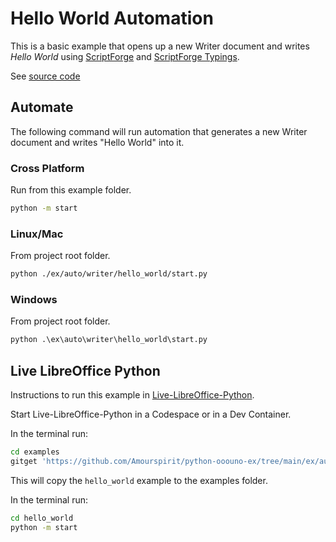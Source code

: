 # Hello World Automation

This is a basic example that opens up a new Writer document and writes *Hello World* using [ScriptForge](https://gitlab.com/LibreOfficiant/scriptforge)
and [ScriptForge Typings](https://pypi.org/project/types-scriptforge/).

See [source code](./start.py)

## Automate


The following command will run automation that generates a new Writer document and writes "Hello World" into it.

### Cross Platform

Run from this example folder.

```sh
python -m start
```

### Linux/Mac

From project root folder.

```sh
python ./ex/auto/writer/hello_world/start.py
```

### Windows

From project root folder.

```ps
python .\ex\auto\writer\hello_world\start.py
```

## Live LibreOffice Python

Instructions to run this example in [Live-LibreOffice-Python](https://github.com/Amourspirit/live-libreoffice-python).

Start Live-LibreOffice-Python in a Codespace or in a Dev Container.

In the terminal run:

```bash
cd examples
gitget 'https://github.com/Amourspirit/python-ooouno-ex/tree/main/ex/auto/writer/hello_world'
```

This will copy the `hello_world` example to the examples folder.

In the terminal run:

```bash
cd hello_world
python -m start
```
